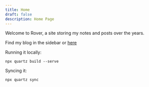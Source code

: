 ```yaml
---
title: Home
draft: false
description: Home Page
---
```


Welcome to Rover, a site storing my notes and posts over the years.

Find my blog in the sidebar or [here](Posts/)

Running it locally:
```
npx quartz build --serve
```

Syncing it:
```
npx quartz sync
```